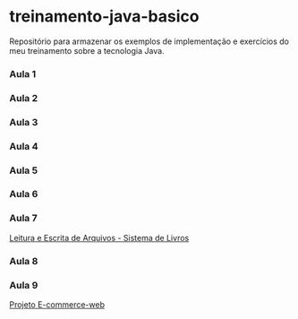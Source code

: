 # treinamento-java-basico

Repositório para armazenar os exemplos de implementação e exercícios do meu treinamento sobre a tecnologia Java.

### Aula 1
### Aula 2
### Aula 3
### Aula 4
### Aula 5
### Aula 6
### Aula 7

[Leitura e Escrita de Arquivos - Sistema de Livros](https://github.com/felipesntsassis/treinamento-java-basico/tree/master/aula7/SistemaDeLivros)

### Aula 8
### Aula 9
[Projeto E-commerce-web](https://github.com/felipesntsassis/treinamento-java-basico/tree/master/aula9/ecommerce-web)
